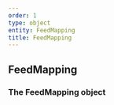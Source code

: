 ```yaml
---
order: 1
type: object
entity: FeedMapping
title: FeedMapping
---
```


## FeedMapping

### The FeedMapping object
